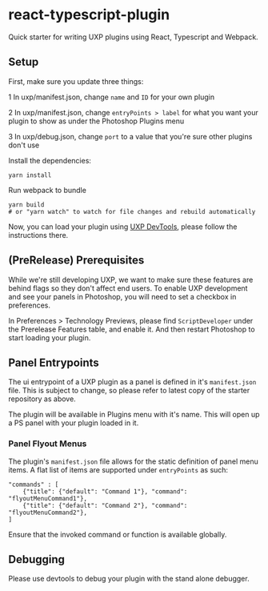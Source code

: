 # react-typescript-plugin

Quick starter for writing UXP plugins using React, Typescript and Webpack.

## Setup

First, make sure you update three things:

 1 In uxp/manifest.json, change `name` and `ID` for your own plugin
 
 2 In uxp/manifest.json, change `entryPoints > label` for what you want your plugin to show as under the Photoshop Plugins menu
 
 3 In uxp/debug.json, change `port` to a value that you're sure other plugins don't use

Install the dependencies:

```
yarn install
```

Run webpack to bundle

```
yarn build
# or "yarn watch" to watch for file changes and rebuild automatically
```

Now, you can load your plugin using [UXP DevTools](https://github.com/adobe-uxp/devtools-cli), please follow the instructions there.

## (PreRelease) Prerequisites

While we're still developing UXP, we want to make sure these features are behind flags so they don't affect end users. To enable UXP development and see your panels in Photoshop, you will need to set a checkbox in preferences.

In Preferences > Technology Previews, please find `ScriptDeveloper` under the Prerelease Features table, and enable it. And then restart Photoshop to start loading your plugin.

## Panel Entrypoints

The ui entrypoint of a UXP plugin as a panel is defined in it's `manifest.json` file. This is subject to change, so please refer to latest copy of the starter repository as above.

The plugin will be available in Plugins menu with it's name. This will open up a PS panel with your plugin loaded in it.

### Panel Flyout Menus

The plugin's `manifest.json` file allows for the static definition of panel menu items. A flat list of items are supported under `entryPoints` as such:

```
"commands" : [
    {"title": {"default": "Command 1"}, "command": "flyoutMenuCommand1"},
    {"title": {"default": "Command 2"}, "command": "flyoutMenuCommand2"},
]
```

Ensure that the invoked command or function is available globally.

## Debugging

Please use devtools to debug your plugin with the stand alone debugger.